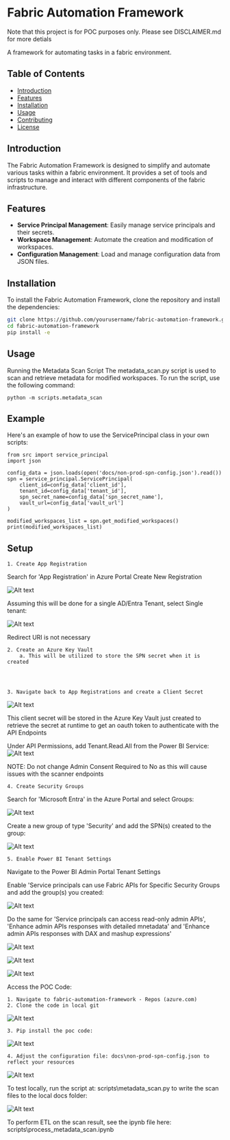 # Fabric Automation Framework
Note that this project is for POC purposes only.  Please see DISCLAIMER.md for more detials

A framework for automating tasks in a fabric environment.

## Table of Contents

- [Introduction](#introduction)
- [Features](#features)
- [Installation](#installation)
- [Usage](#usage)
- [Contributing](#contributing)
- [License](#license)

## Introduction

The Fabric Automation Framework is designed to simplify and automate various tasks within a fabric environment. It provides a set of tools and scripts to manage and interact with different components of the fabric infrastructure.

## Features

- **Service Principal Management**: Easily manage service principals and their secrets.
- **Workspace Management**: Automate the creation and modification of workspaces.
- **Configuration Management**: Load and manage configuration data from JSON files.

## Installation

To install the Fabric Automation Framework, clone the repository and install the dependencies:

```sh
git clone https://github.com/yourusername/fabric-automation-framework.git
cd fabric-automation-framework
pip install -e 
```

## Usage
Running the Metadata Scan Script
The metadata_scan.py script is used to scan and retrieve metadata for modified workspaces. To run the script, use the following command:

```
python -m scripts.metadata_scan
```

## Example
Here's an example of how to use the ServicePrincipal class in your own scripts:
```
from src import service_principal
import json

config_data = json.loads(open('docs/non-prod-spn-config.json').read())
spn = service_principal.ServicePrincipal(
    client_id=config_data['client_id'],
    tenant_id=config_data['tenant_id'],
    spn_secret_name=config_data['spn_secret_name'],
    vault_url=config_data['vault_url']
)

modified_workspaces_list = spn.get_modified_workspaces()
print(modified_workspaces_list)
```



## Setup

    1. Create App Registration 

Search for 'App Registration' in Azure Portal
Create New Registration

![Alt text](docs\images\App_Registration_1.png)


Assuming this will be done for a single AD/Entra Tenant, select Single tenant:

![Alt text](docs\images\App_Registration_2.png)



Redirect URI is not necessary



    2. Create an Azure Key Vault
        a. This will be utilized to store the SPN secret when it is created




    3. Navigate back to App Registrations and create a Client Secret
![Alt text](docs\images\App_Registration_3.png)
    


This client secret will be stored in the Azure Key Vault just created to retrieve the secret at runtime to get an oauth token to authenticate with the API Endpoints



Under API Permissions, add Tenant.Read.All from the Power BI Service:
![Alt text](docs\images\App_Registration_4.png)

NOTE: Do not change Admin Consent Required to No as this will cause issues with the scanner endpoints




    4. Create Security Groups

Search for 'Microsoft Entra' in the Azure Portal and select Groups:

![Alt text](docs\images\Security_Groups_5.png)


Create a new group of type 'Security' and add the SPN(s) created to the group:

![Alt text](docs\images\Security_Groups_6.png)




    5. Enable Power BI Tenant Settings
Navigate to the Power BI Admin Portal Tenant Settings

Enable 'Service principals can use Fabric APIs for Specific Security Groups and add the group(s) you created:

![Alt text](docs\images\Tenant_Settings_7.png)



Do the same for 'Service principals can access read-only admin APIs', 'Enhance admin APIs responses with detailed mnetadata' and 'Enhance admin APIs responses with DAX and mashup expressions'

![Alt text](docs\images\Tenant_Settings_8.png)

![Alt text](docs\images\Tenant_Settings_9.png)

![Alt text](docs\images\Tenant_Settings_10.png)










Access the POC Code:

    1. Navigate to fabric-automation-framework - Repos (azure.com)
    2. Clone the code in local git

![Alt text](docs\images\POC_11.png)

    3. Pip install the poc code:

![Alt text](docs\images\POC_12.png)

    4. Adjust the configuration file: docs\non-prod-spn-config.json to reflect your resources

![Alt text](docs\images\POC_12.png)


To test locally, run the script at: scripts\metadata_scan.py to write the scan files to the local docs folder:

![Alt text](docs\images\POC_13.png)



To perform ETL on the scan result, see the ipynb file here: scripts\process_metadata_scan.ipynb
